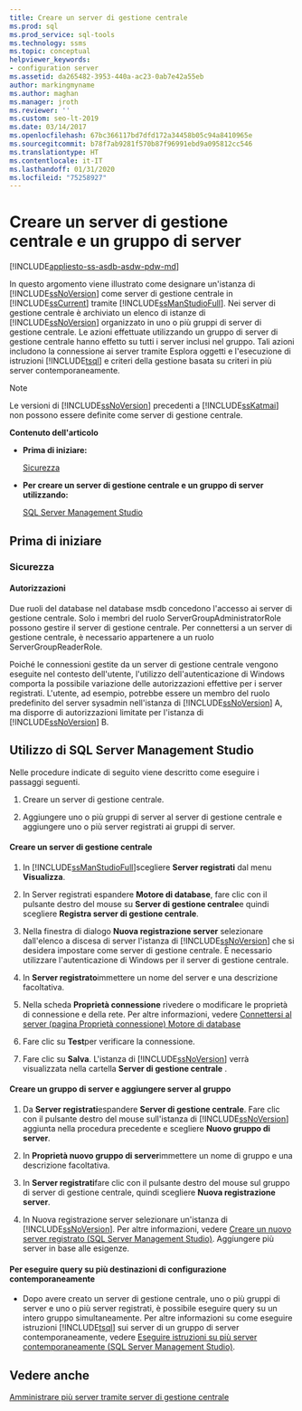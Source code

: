 ```yaml
---
title: Creare un server di gestione centrale
ms.prod: sql
ms.prod_service: sql-tools
ms.technology: ssms
ms.topic: conceptual
helpviewer_keywords:
- configuration server
ms.assetid: da265482-3953-440a-ac23-0ab7e42a55eb
author: markingmyname
ms.author: maghan
ms.manager: jroth
ms.reviewer: ''
ms.custom: seo-lt-2019
ms.date: 03/14/2017
ms.openlocfilehash: 67bc366117bd7dfd172a34458b05c94a8410965e
ms.sourcegitcommit: b78f7ab9281f570b87f96991ebd9a095812cc546
ms.translationtype: HT
ms.contentlocale: it-IT
ms.lasthandoff: 01/31/2020
ms.locfileid: "75258927"
---
```

# <a name="create-a-central-management-server-and-server-group"></a>Creare un server di gestione centrale e un gruppo di server

[!INCLUDE[appliesto-ss-asdb-asdw-pdw-md](../../includes/appliesto-ss-asdb-asdw-pdw-md.md)]

In questo argomento viene illustrato come designare un'istanza di [!INCLUDE[ssNoVersion](../../includes/ssnoversion-md.md)] come server di gestione centrale in [!INCLUDE[ssCurrent](../../includes/sscurrent-md.md)] tramite [!INCLUDE[ssManStudioFull](../../includes/ssmanstudiofull-md.md)]. Nei server di gestione centrale è archiviato un elenco di istanze di [!INCLUDE[ssNoVersion](../../includes/ssnoversion-md.md)] organizzato in uno o più gruppi di server di gestione centrale. Le azioni effettuate utilizzando un gruppo di server di gestione centrale hanno effetto su tutti i server inclusi nel gruppo. Tali azioni includono la connessione ai server tramite Esplora oggetti e l'esecuzione di istruzioni [!INCLUDE[tsql](../../includes/tsql-md.md)] e criteri della gestione basata su criteri in più server contemporaneamente.  
  
> [!NOTE]  
>  Le versioni di [!INCLUDE[ssNoVersion](../../includes/ssnoversion-md.md)] precedenti a [!INCLUDE[ssKatmai](../../includes/sskatmai-md.md)] non possono essere definite come server di gestione centrale.  
  
 **Contenuto dell'articolo**  
  
-   **Prima di iniziare:**  
  
     [Sicurezza](#Security)  
  
-   **Per creare un server di gestione centrale e un gruppo di server utilizzando:**  
  
     [SQL Server Management Studio](#SSMSProcedure)  
  
##  <a name="BeforeYouBegin"></a> Prima di iniziare  
  
###  <a name="Security"></a> Sicurezza  
  
####  <a name="Permissions"></a> Autorizzazioni  
 Due ruoli del database nel database msdb concedono l'accesso ai server di gestione centrale. Solo i membri del ruolo ServerGroupAdministratorRole possono gestire il server di gestione centrale. Per connettersi a un server di gestione centrale, è necessario appartenere a un ruolo ServerGroupReaderRole.  
  
 Poiché le connessioni gestite da un server di gestione centrale vengono eseguite nel contesto dell'utente, l'utilizzo dell'autenticazione di Windows comporta la possibile variazione delle autorizzazioni effettive per i server registrati. L'utente, ad esempio, potrebbe essere un membro del ruolo predefinito del server sysadmin nell'istanza di [!INCLUDE[ssNoVersion](../../includes/ssnoversion-md.md)] A, ma disporre di autorizzazioni limitate per l'istanza di [!INCLUDE[ssNoVersion](../../includes/ssnoversion-md.md)] B.  
  
##  <a name="SSMSProcedure"></a> Utilizzo di SQL Server Management Studio  
 Nelle procedure indicate di seguito viene descritto come eseguire i passaggi seguenti.  
  
1.  Creare un server di gestione centrale.  
  
2.  Aggiungere uno o più gruppi di server al server di gestione centrale e aggiungere uno o più server registrati ai gruppi di server.  
  
#### <a name="create-a-central-management-server"></a>Creare un server di gestione centrale  
  
1.  In [!INCLUDE[ssManStudioFull](../../includes/ssmanstudiofull-md.md)]scegliere **Server registrati** dal menu **Visualizza**.  
  
2.  In Server registrati espandere **Motore di database**, fare clic con il pulsante destro del mouse su **Server di gestione centrale**e quindi scegliere **Registra server di gestione centrale**.  
  
3.  Nella finestra di dialogo **Nuova registrazione server** selezionare dall'elenco a discesa di server l'istanza di [!INCLUDE[ssNoVersion](../../includes/ssnoversion-md.md)] che si desidera impostare come server di gestione centrale. È necessario utilizzare l'autenticazione di Windows per il server di gestione centrale.  
  
4.  In **Server registrato**immettere un nome del server e una descrizione facoltativa.  
  
5.  Nella scheda **Proprietà connessione** rivedere o modificare le proprietà di connessione e della rete. Per altre informazioni, vedere [Connettersi al server &#40;pagina Proprietà connessione&#41; Motore di database](https://msdn.microsoft.com/library/edc1143c-6a47-4b02-92ab-441bdea8ea8a)  
  
6.  Fare clic su **Test**per verificare la connessione.  
  
7.  Fare clic su **Salva**. L'istanza di [!INCLUDE[ssNoVersion](../../includes/ssnoversion-md.md)] verrà visualizzata nella cartella **Server di gestione centrale** .  
  
#### <a name="create-a-new-server-group-and-add-servers-to-the-group"></a>Creare un gruppo di server e aggiungere server al gruppo  
  
1.  Da **Server registrati**espandere **Server di gestione centrale**. Fare clic con il pulsante destro del mouse sull'istanza di [!INCLUDE[ssNoVersion](../../includes/ssnoversion-md.md)] aggiunta nella procedura precedente e scegliere **Nuovo gruppo di server**.  
  
2.  In **Proprietà nuovo gruppo di server**immettere un nome di gruppo e una descrizione facoltativa.  
  
3.  In **Server registrati**fare clic con il pulsante destro del mouse sul gruppo di server di gestione centrale, quindi scegliere **Nuova registrazione server**.  
  
4.  In Nuova registrazione server selezionare un'istanza di [!INCLUDE[ssNoVersion](../../includes/ssnoversion-md.md)]. Per altre informazioni, vedere [Creare un nuovo server registrato &#40;SQL Server Management Studio&#41;](../../tools/sql-server-management-studio/create-a-new-registered-server-sql-server-management-studio.md). Aggiungere più server in base alle esigenze.  
  
#### <a name="to-execute-queries-against-several-configuration-targets-at-the-same-time"></a>Per eseguire query su più destinazioni di configurazione contemporaneamente  
  
-   Dopo avere creato un server di gestione centrale, uno o più gruppi di server e uno o più server registrati, è possibile eseguire query su un intero gruppo simultaneamente. Per altre informazioni su come eseguire istruzioni [!INCLUDE[tsql](../../includes/tsql-md.md)] sui server di un gruppo di server contemporaneamente, vedere [Eseguire istruzioni su più server contemporaneamente &#40;SQL Server Management Studio&#41;](../../tools/sql-server-management-studio/execute-statements-against-multiple-servers-simultaneously.md).  
  
## <a name="see-also"></a>Vedere anche  
 [Amministrare più server tramite server di gestione centrale](../../relational-databases/administer-multiple-servers-using-central-management-servers.md)  
  
  
